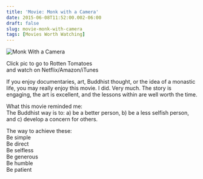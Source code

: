 ```yaml
---
title: 'Movie: Monk with a Camera'
date: 2015-06-08T11:52:00.002-06:00
draft: false
slug: movie-monk-with-camera
tags: [Movies Worth Watching]
---
```


![Monk With a Camera](http://resizing.flixster.com/AZXr4pvoasq4GAnSjb4pQomjl0Q=/180x270/dkpu1ddg7pbsk.cloudfront.net/movie/11/18/06/11180606_ori.jpg "Monk With a Camera")

Click pic to go to Rotten Tomatoes  
and watch on Netflix/Amazon/iTunes

  
[](http://www.rottentomatoes.com/m/monk_with_a_camera/)If you enjoy documentaries, art, Buddhist thought, or the idea of a monastic life, you may really enjoy this movie. I did. Very much. The story is engaging, the art is excellent, and the lessons within are well worth the time.  
  
  
What this movie reminded me:  
The Buddhist way is to: a) be a better person, b) be a less selfish person, and c) develop a concern for others.  
  
The way to achieve these:  
Be simple  
Be direct  
Be selfless  
Be generous  
Be humble  
Be patient